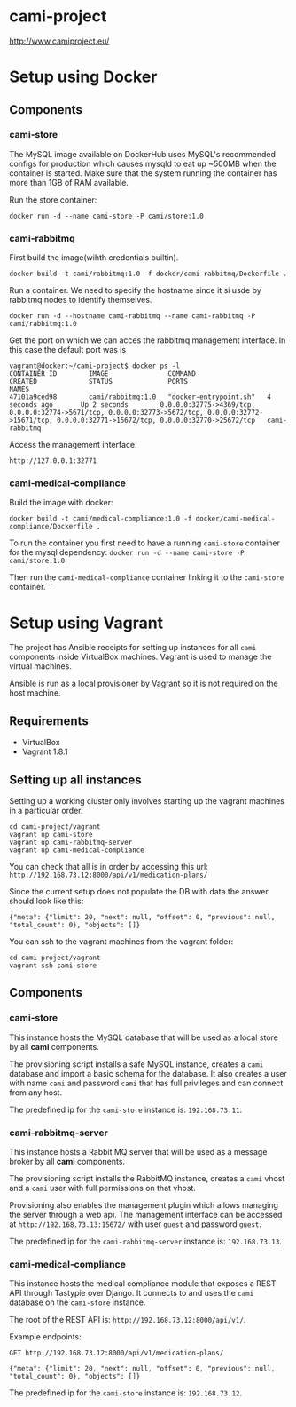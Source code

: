 # cami-project
http://www.camiproject.eu/

# Setup using Docker

## Components

### cami-store
The MySQL image available on DockerHub uses MySQL's recommended configs for production which causes mysqld to eat up ~500MB when the container is started. Make sure that the system running the container has more than 1GB of RAM available.

Run the store container:
```
docker run -d --name cami-store -P cami/store:1.0
```

### cami-rabbitmq
First build the image(wihth credentials builtin).
```
docker build -t cami/rabbitmq:1.0 -f docker/cami-rabbitmq/Dockerfile .
```

Run a container. We need to specify the hostname since it si usde by rabbitmq
nodes to identify themselves.
```
docker run -d --hostname cami-rabbitmq --name cami-rabbitmq -P cami/rabbitmq:1.0
```

Get the port on which we can acces the rabbitmq management interface. In this
 case the default port was is
```
vagrant@docker:~/cami-project$ docker ps -l
CONTAINER ID        IMAGE               COMMAND                  CREATED             STATUS              PORTS                                                                                                                                                     NAMES
47101a9ced98        cami/rabbitmq:1.0   "docker-entrypoint.sh"   4 seconds ago       Up 2 seconds        0.0.0.0:32775->4369/tcp, 0.0.0.0:32774->5671/tcp, 0.0.0.0:32773->5672/tcp, 0.0.0.0:32772->15671/tcp, 0.0.0.0:32771->15672/tcp, 0.0.0.0:32770->25672/tcp   cami-rabbitmq
```

Access the management interface.
```
http://127.0.0.1:32771
```

### cami-medical-compliance
Build the image with docker:
```
docker build -t cami/medical-compliance:1.0 -f docker/cami-medical-compliance/Dockerfile .
```

To run the container you first need to have a running `cami-store` container for the mysql dependency:
`docker run -d --name cami-store -P cami/store:1.0`

Then run the `cami-medical-compliance` container linking it to the `cami-store` container.
``

# Setup using Vagrant

The project has Ansible receipts for setting up instances for all `cami` components inside
VirtualBox machines. Vagrant is used to manage the virtual machines.

Ansible is run as a local provisioner by Vagrant so it is not required on the host machine.

## Requirements

- VirtualBox
- Vagrant 1.8.1

## Setting up all instances
Setting up a working cluster only involves starting up the vagrant machines in a particular order.

```
cd cami-project/vagrant
vagrant up cami-store
vagrant up cami-rabbitmq-server
vagrant up cami-medical-compliance
```
You can check that all is in order by accessing this url: `http://192.168.73.12:8000/api/v1/medication-plans/`

Since the current setup does not populate the DB with data the answer should look like this:
```
{"meta": {"limit": 20, "next": null, "offset": 0, "previous": null, "total_count": 0}, "objects": []}
```

You can ssh to the vagrant machines from the vagrant folder:
```
cd cami-project/vagrant
vagrant ssh cami-store
```

## Components

### cami-store

This instance hosts the MySQL database that will be used as a local store by all **cami**
components.

The provisioning script installs a safe MySQL instance, creates a `cami` database and import a
basic schema for the database. It also creates a user with name `cami` and password `cami` that
has full privileges and can connect from any host.

The predefined ip for the `cami-store` instance is: `192.168.73.11`.

### cami-rabbitmq-server

This instance hosts a Rabbit MQ server that will be used as a message broker by all **cami**
components.

The provisioning script installs the RabbitMQ instance, creates a `cami` vhost and a `cami` user
with full permissions on that vhost.

Provisioning also enables the management plugin which allows managing the server through a web api.
The management interface can be accessed at `http://192.168.73.13:15672/` with user `guest` and
password `guest`.

The predefined ip for the `cami-rabbitmq-server` instance is: `192.168.73.13`.

### cami-medical-compliance

This instance hosts the medical compliance module that exposes a REST API through Tastypie over
Django. It connects to and uses the `cami` database on the `cami-store` instance.

The root of the REST API is: `http://192.168.73.12:8000/api/v1/`.

Example endpoints:
```
GET http://192.168.73.12:8000/api/v1/medication-plans/

{"meta": {"limit": 20, "next": null, "offset": 0, "previous": null, "total_count": 0}, "objects": []}

```

The predefined ip for the `cami-store` instance is: `192.168.73.12`.
